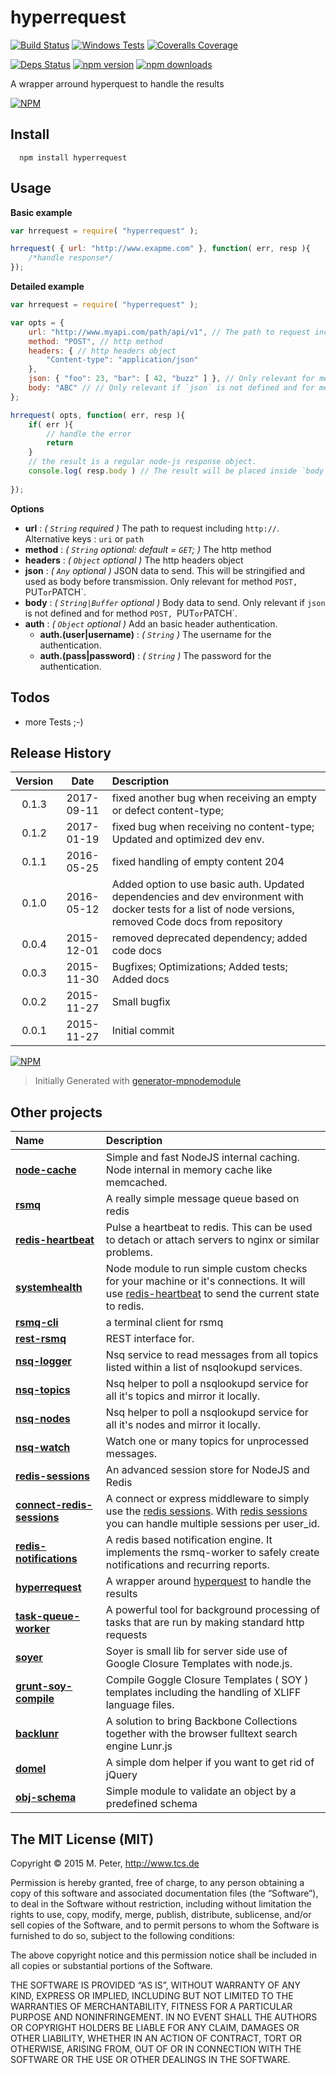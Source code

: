 hyperrequest
============

[![Build Status](https://secure.travis-ci.org/mpneuried/hyperrequest.png?branch=master)](http://travis-ci.org/mpneuried/hyperrequest)
[![Windows Tests](https://img.shields.io/appveyor/ci/mpneuried/hyperrequest.svg?label=WindowsTest)](https://ci.appveyor.com/project/mpneuried/hyperrequest)
[![Coveralls Coverage](https://img.shields.io/coveralls/mpneuried/hyperrequest.svg)](https://coveralls.io/github/mpneuried/hyperrequest)

[![Deps Status](https://david-dm.org/mpneuried/hyperrequest.png)](https://david-dm.org/mpneuried/hyperrequest)
[![npm version](https://badge.fury.io/js/hyperrequest.png)](http://badge.fury.io/js/hyperrequest)
[![npm downloads](https://img.shields.io/npm/dt/hyperrequest.svg?maxAge=2592000)](https://nodei.co/npm/hyperrequest/)

A wrapper arround hyperquest to handle the results

[![NPM](https://nodei.co/npm/hyperrequest.png?downloads=true&stars=true)](https://nodei.co/npm/hyperrequest/)

## Install

```
  npm install hyperrequest
```

## Usage

**Basic example**
```js
var hrrequest = require( "hyperrequest" );

hrrequest( { url: "http://www.exapme.com" }, function( err, resp ){
    /*handle response*/
});
```

**Detailed example**

```js
var hrrequest = require( "hyperrequest" );

var opts = {
    url: "http://www.myapi.com/path/api/v1", // The path to request including `http://`. Alternative keys : `uri` or `path`
    method: "POST", // http method
    headers: { // http headers object
        "Content-type": "application/json"
    },
    json: { "foo": 23, "bar": [ 42, "buzz" ] }, // Only relevant for method `POST, `PUT` or `PATCH`. This will be stringified before transmission.
    body: "ABC" // // Only relevant if `json` is not defined and for method `POST, `PUT` or `PATCH`.
};

hrrequest( opts, function( err, resp ){
    if( err ){
        // handle the error
        return
    }
    // the result is a regular node-js response object.
    console.log( resp.body ) // The result will be placed inside `body`. If the content-type is `application/json` it tries to parse it and returns the parsed data
    
});
```

**Options** 

- **url** : *( `String` required )* The path to request including `http://`. Alternative keys : `uri` or `path`
- **method** : *( `String` optional: default = `GET`; )* The http method
- **headers** : *( `Object` optional )* The http headers object
- **json** : *( `Any` optional )* JSON data to send. This will be stringified and used as body before transmission. Only relevant for method `POST, `PUT` or `PATCH`. 
- **body** : *( `String|Buffer` optional )* Body data to send. Only relevant if `json` is not defined and for method `POST, `PUT` or `PATCH`.
- **auth** : *( `Object` optional )* Add an basic header authentication.
    - **auth.(user|username)** : *( `String` )* The username for the authentication.
    - **auth.(pass|password)** : *( `String` )* The password for the authentication.

## Todos

 * more Tests ;-)

## Release History
|Version|Date|Description|
|:--:|:--:|:--|
|0.1.3|2017-09-11|fixed another bug when receiving an empty or defect content-type;|
|0.1.2|2017-01-19|fixed bug when receiving no content-type; Updated and optimized dev env.|
|0.1.1|2016-05-25|fixed handling of empty content 204|
|0.1.0|2016-05-12|Added option to use basic auth. Updated dependencies and dev environment with docker tests for a list of node versions, removed Code docs from repository|
|0.0.4|2015-12-01|removed deprecated dependency; added code docs|
|0.0.3|2015-11-30|Bugfixes; Optimizations; Added tests; Added docs|
|0.0.2|2015-11-27|Small bugfix|
|0.0.1|2015-11-27|Initial commit|

[![NPM](https://nodei.co/npm-dl/hyperrequest.png?months=6)](https://nodei.co/npm/hyperrequest/)

> Initially Generated with [generator-mpnodemodule](https://github.com/mpneuried/generator-mpnodemodule)

## Other projects

|Name|Description|
|:--|:--|
|[**node-cache**](https://github.com/tcs-de/nodecache)|Simple and fast NodeJS internal caching. Node internal in memory cache like memcached.|
|[**rsmq**](https://github.com/smrchy/rsmq)|A really simple message queue based on redis|
|[**redis-heartbeat**](https://github.com/mpneuried/redis-heartbeat)|Pulse a heartbeat to redis. This can be used to detach or attach servers to nginx or similar problems.|
|[**systemhealth**](https://github.com/mpneuried/systemhealth)|Node module to run simple custom checks for your machine or it's connections. It will use [redis-heartbeat](https://github.com/mpneuried/redis-heartbeat) to send the current state to redis.|
|[**rsmq-cli**](https://github.com/mpneuried/rsmq-cli)|a terminal client for rsmq|
|[**rest-rsmq**](https://github.com/smrchy/rest-rsmq)|REST interface for.|
|[**nsq-logger**](https://github.com/mpneuried/nsq-logger)|Nsq service to read messages from all topics listed within a list of nsqlookupd services.|
|[**nsq-topics**](https://github.com/mpneuried/nsq-topics)|Nsq helper to poll a nsqlookupd service for all it's topics and mirror it locally.|
|[**nsq-nodes**](https://github.com/mpneuried/nsq-nodes)|Nsq helper to poll a nsqlookupd service for all it's nodes and mirror it locally.|
|[**nsq-watch**](https://github.com/mpneuried/nsq-watch)|Watch one or many topics for unprocessed messages.|
|[**redis-sessions**](https://github.com/smrchy/redis-sessions)|An advanced session store for NodeJS and Redis|
|[**connect-redis-sessions**](https://github.com/mpneuried/connect-redis-sessions)|A connect or express middleware to simply use the [redis sessions](https://github.com/smrchy/redis-sessions). With [redis sessions](https://github.com/smrchy/redis-sessions) you can handle multiple sessions per user_id.|
|[**redis-notifications**](https://github.com/mpneuried/redis-notifications)|A redis based notification engine. It implements the rsmq-worker to safely create notifications and recurring reports.|
|[**hyperrequest**](https://github.com/mpneuried/hyperrequest)|A wrapper around [hyperquest](https://github.com/substack/hyperquest) to handle the results|
|[**task-queue-worker**](https://github.com/smrchy/task-queue-worker)|A powerful tool for background processing of tasks that are run by making standard http requests
|[**soyer**](https://github.com/mpneuried/soyer)|Soyer is small lib for server side use of Google Closure Templates with node.js.|
|[**grunt-soy-compile**](https://github.com/mpneuried/grunt-soy-compile)|Compile Goggle Closure Templates ( SOY ) templates including the handling of XLIFF language files.|
|[**backlunr**](https://github.com/mpneuried/backlunr)|A solution to bring Backbone Collections together with the browser fulltext search engine Lunr.js|
|[**domel**](https://github.com/mpneuried/domel)|A simple dom helper if you want to get rid of jQuery|
|[**obj-schema**](https://github.com/mpneuried/obj-schema)|Simple module to validate an object by a predefined schema|


## The MIT License (MIT)

Copyright © 2015 M. Peter, http://www.tcs.de

Permission is hereby granted, free of charge, to any person obtaining a copy of this software and associated documentation files (the “Software”), to deal in the Software without restriction, including without limitation the rights to use, copy, modify, merge, publish, distribute, sublicense, and/or sell copies of the Software, and to permit persons to whom the Software is furnished to do so, subject to the following conditions:

The above copyright notice and this permission notice shall be included in all copies or substantial portions of the Software.

THE SOFTWARE IS PROVIDED “AS IS”, WITHOUT WARRANTY OF ANY KIND, EXPRESS OR IMPLIED, INCLUDING BUT NOT LIMITED TO THE WARRANTIES OF MERCHANTABILITY, FITNESS FOR A PARTICULAR PURPOSE AND NONINFRINGEMENT. IN NO EVENT SHALL THE AUTHORS OR COPYRIGHT HOLDERS BE LIABLE FOR ANY CLAIM, DAMAGES OR OTHER LIABILITY, WHETHER IN AN ACTION OF CONTRACT, TORT OR OTHERWISE, ARISING FROM, OUT OF OR IN CONNECTION WITH THE SOFTWARE OR THE USE OR OTHER DEALINGS IN THE SOFTWARE.
